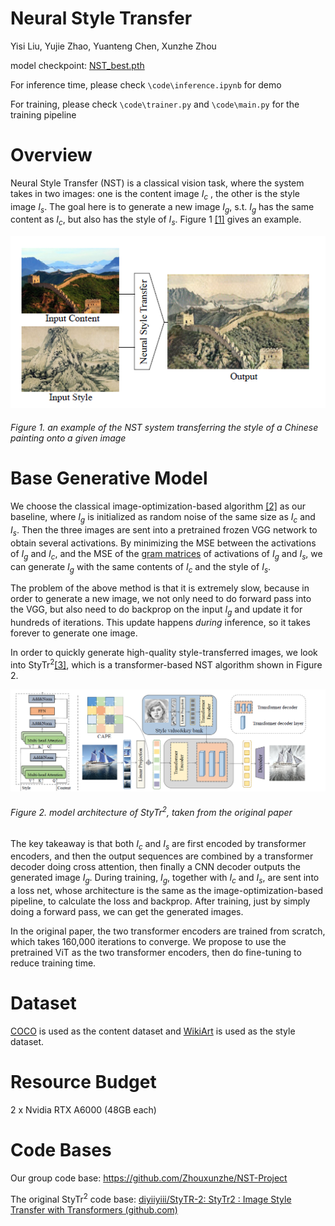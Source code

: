 # **Neural Style Transfer**

Yisi Liu, Yujie Zhao, Yuanteng Chen, Xunzhe Zhou

model checkpoint: [NST_best.pth](https://drive.google.com/file/d/1XNZxZVhc-PNaR4AW0BYxZq-QnJRNE5T1/view?usp=sharing)

For inference time, please check `\code\inference.ipynb` for demo

For training, please check `\code\trainer.py` and `\code\main.py` for the training pipeline

# Overview

Neural Style Transfer (NST) is a classical vision task, where the system takes in two images: one is the content image *I<sub>c</sub>* , the other is the style image *I<sub>s</sub>*. The goal here is to generate a new image *I<sub>g</sub>*, s.t. *I<sub>g</sub>* has the same content as *I<sub>c</sub>*, but also has the style of *I<sub>s</sub>*. Figure 1 [[1]](https://arxiv.org/abs/1705.04058) gives an example.

![](./files/fig1.png)

###### Figure 1. an example of the NST system transferring the style of a Chinese painting onto a given image

# **Base Generative Model**

We choose the classical image-optimization-based algorithm [[2]](https://arxiv.org/abs/1508.06576) as our baseline, where *I<sub>g</sub>* is initialized as random noise of the same size as *I<sub>c</sub>* and *I<sub>s</sub>*. Then the three images are sent into a pretrained frozen VGG network to obtain several activations. By minimizing the MSE between the activations of *I<sub>g</sub>* and *I<sub>c</sub>*, and the MSE of the [gram matrices](https://arxiv.org/abs/1508.06576) of activations of *I<sub>g</sub>* and *I<sub>s</sub>*, we can generate *I<sub>g</sub>* with the same contents of *I<sub>c</sub>* and the style of *I<sub>s</sub>*.

The problem of the above method is that it is extremely slow, because in order to generate a new image, we not only need to do forward pass into the VGG, but also need to do backprop on the input *I<sub>g</sub>* and update it for hundreds of iterations. This update happens _during_ inference, so it takes forever to generate one image.

In order to quickly generate high-quality style-transferred images, we look into StyTr<sup>2</sup>[[3]](https://arxiv.org/abs/2105.14576), which is a transformer-based NST algorithm shown in Figure 2.

![](./files/fig2.png)

###### Figure 2. model architecture of StyTr<sup>2</sup>, taken from the original paper

The key takeaway is that both *I<sub>c</sub>* and *I<sub>s</sub>* are first encoded by transformer encoders, and then the output sequences are combined by a transformer decoder doing cross attention, then finally a CNN decoder outputs the generated image *I<sub>g</sub>*. During training, *I<sub>g</sub>*, together with *I<sub>c</sub>* and *I<sub>s</sub>*, are sent into a loss net, whose architecture is the same as the image-optimization-based pipeline, to calculate the loss and backprop. After training, just by simply doing a forward pass, we can get the generated images.

In the original paper, the two transformer encoders are trained from scratch, which takes 160,000 iterations to converge. We propose to use the pretrained ViT as the two transformer encoders, then do fine-tuning to reduce training time.

# Dataset

[COCO](https://cocodataset.org/#download) is used as the content dataset and [WikiArt](https://datasets.activeloop.ai/docs/ml/datasets/wiki-art-dataset/) is used as the style dataset.

# Resource Budget

2 x Nvidia RTX A6000 (48GB each)

# **Code Bases**

Our group code base: https://github.com/Zhouxunzhe/NST-Project

The original StyTr<sup>2</sup> code base: [diyiiyiii/StyTR-2: StyTr2 : Image Style Transfer with Transformers (github.com)](https://github.com/diyiiyiii/StyTR-2)


